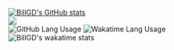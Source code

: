 [![BillGD's GitHub stats](https://github-readme-stats.vercel.app/api?username=Bill-GD&include_all_commits=true&show_icons=true&theme=vision-friendly-dark&bg_color=00000000)](https://github.com/anuraghazra/github-readme-stats)
<br>
![](https://github-readme-streak-stats.herokuapp.com/?user=Bill-GD&theme=vision-friendly-dark&background=00000000)
<br>
![GitHub Lang Usage](https://github-readme-stats.vercel.app/api/top-langs/?username=Bill-GD&size_weight=1&count_weight=0.5&theme=vision-friendly-dark&include_all_commits=true&count_private=true&layout=compact&langs_count=20&bg_color=00000000)
![Wakatime Lang Usage](https://wakatime.com/share/@BillGD/3a52cf31-58ba-400f-8795-cb6efd77f27d.svg)
<br>
![BillGD's wakatime stats](https://github-readme-stats.vercel.app/api/wakatime?username=BillGD&layout=compact&hide_title=true&is_including_today=true&theme=vision-friendly-dark&bg_color=00000000&v=2)

